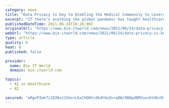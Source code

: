 ```yaml
---
category: news
title: "Data Privacy Is Key to Enabling the Medical Community to Leverage Artificial Intelligence to Its Full Potential"
excerpt: "If there’s anything the global pandemic has taught healthcare providers, it is the importance of timely and accurate data analysis and being ready to act on it. Yet these same organizations must move within the bounds of patient rights regulations,"
publishedDateTime: 2021-06-24T16:26:00Z
originalUrl: "https://www.bio-itworld.com/news/2021/06/24/data-privacy-is-key-to-enabling-the-medical-community-to-leverage-artificial-intelligence-to-its-full-potential"
webUrl: "https://www.bio-itworld.com/news/2021/06/24/data-privacy-is-key-to-enabling-the-medical-community-to-leverage-artificial-intelligence-to-its-full-potential"
type: article
quality: 0
heat: 0
published: false

provider:
  name: Bio IT World
  domain: bio-itworld.com

topics:
  - AI in Healthcare
  - AI

secured: "eRgvPZwk7i3Zd8x11hGx+LbxChDHtcdkdYUeZn+q0W/8B0pdNMJuvvkV4GrKVGWZSRpkNkHOJVe3jA9FD8kpSfUOg9XD0E3ftqlgaHf5Q/n2yvzF1BKbxffpEZ1g5jPWFAVexUrvwQp1B/9MoUOrJn64S0uzx2y246QuI7zpDOldOyKlIShj+O3OYSFML07IC0h9OVFOTv5vFHabDa4tVigcwSDpbD7d89+1xHGbW7AIh9mJqmVfxdT/hngczQbBa/rJKOpewvjB2HO2nJUBRH8mKNUA3lhwNGgCAdUWigF6pkKiqB3e75zkOHLnX62ZUgKlQOlyOCwHmIyvGgsob5X9yOlw51xiUsLrut86tSI=;AmdQ4XI1faZ00L1QfR+t5w=="
---
```



